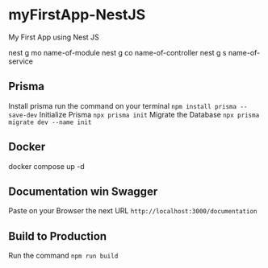 # myFirstApp-NestJS

My First App using Nest JS

nest g mo name-of-module <!-- nest g mo auth --no-spec -->
nest g co name-of-controller <!-- nest g co auth --no-spec -->
nest g s name-of-service<!-- nest g s auth --no-spec -->

## Prisma

Install prisma run the command on your terminal `npm install prisma --save-dev`
Initialize Prisma `npx prisma init`
Migrate the Database `npx prisma migrate dev --name init`

## Docker

docker compose up -d <!-- Launch a PostgreSQL Database -->

## Documentation win Swagger

Paste on your Browser the next URL `http://localhost:3000/documentation`

## Build to Production

Run the command `npm run build`
